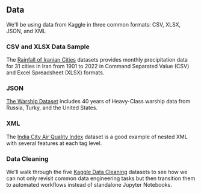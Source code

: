 ## Data

We'll be using data from Kaggle in three common formats: CSV, XLSX, JSON, and XML

### CSV and XLSX Data Sample

The [Rainfall of Iranian Cities](https://www.kaggle.com/datasets/mohammadrahdanmofrad/average-monthly-precipitation-of-iranian-cities?select=Rainfall_Iran_19012022.csv)
datasets provides monthly precipitation data for 31 cities in Iran from 1901 to 2022 in Command Separated Value (CSV) 
and Excel Spreadsheet (XLSX) formats.

### JSON
[The Warship Dataset](https://www.kaggle.com/datasets/queyrusi/the-warship-dataset) includes 40 years of Heavy-Class
warship data from Russia, Turky, and the United States.

### XML
The [India City Air Quality Index](https://www.kaggle.com/datasets/kdsharmaai/india-city-air-quality-index?select=India_city_polution_data.xml)
dataset is a good example of nested XML with several features at each tag level.

### Data Cleaning
We'll walk through the five [Kaggle Data Cleaning](https://www.kaggle.com/learn/data-cleaning) datasets to see how we
can not only revisit common data engineering tasks but then transition them to automated workflows instead of standalone
Jupyter Notebooks.